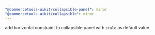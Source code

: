 ```yaml
---
"@commercetools-uikit/collapsible-panel": minor
"@commercetools-uikit/collapsible": minor
---
```


add horizontal constraint to collapsible panel with `scale` as default value.
